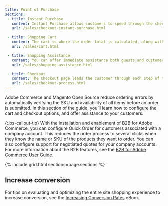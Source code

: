 ```yaml
---
title: Point of Purchase
sections:
 - title: Instant Purchase
   content: Instant Purchase allows customers to speed through the checkout process using information that is saved in their account.
   url: /sales/checkout-instant-purchase.html

 - title: Shopping Cart
   content: The cart is where the order total is calculated, along with discount coupons and estimated shipping and tax.
   url: /sales/cart.html

 - title: Shopping Assistance
   content: You can offer immediate assistance both guests and customers who have registered for an account with your store.
   url: /sales/shopping-assistance.html

 - title: Checkout
   content: The Checkout page leads the customer through each step of the process for completing the order transaction. Customers who are logged into their accounts can complete checkout quickly, because much of the information is already in their accounts.
   url: /sales/checkout-process.html
---
```


Adobe Commerce and Magento Open Source reduce ordering errors by automatically verifying the SKU and availability of all items before an order is submitted. In this section of the guide, you’ll learn how to configure the cart and checkout options, and offer assistance to your customers.

{:.bs-callout-tip}
<span class="b2b-only"></span> With the installation and enablement of B2B for Adobe Commerce, you can configure Quick Order for customers associated with a company account. This reduces the order process to several clicks when they know the name or SKU of the products they want to order. You can also configure support for negotiated quotes for your company accounts. For more information about the B2B features, see the [B2B for Adobe Commerce User Guide](https://experienceleague.adobe.com/docs/commerce-admin/b2b/introduction.html).

{% include grid.html sections=page.sections %}

## Increase conversion

For tips on evaluating and optimizing the entire site shopping experience to increase conversion, see the [Increasing Conversion Rates] eBook.

[Increasing Conversion Rates]: http://info2.magento.com/rs/magentosoftware/images/IncreasingConversionRates_Final.pdf